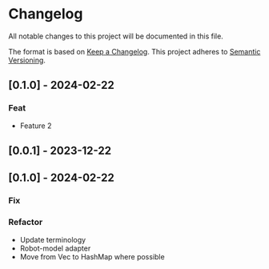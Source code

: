 # Changelog

All notable changes to this project will be documented in this file.

The format is based on [Keep a Changelog](https://keepachangelog.com/en/1.0.0/).
This project adheres to [Semantic Versioning](https://semver.org/spec/v2.0.0.html).

## [0.1.0] - 2024-02-22

### Feat

- Feature 2

## [0.0.1] - 2023-12-22

## [0.1.0] - 2024-02-22

### Fix

### Refactor

- Update terminology
- Robot-model adapter
- Move from Vec to HashMap where possible
